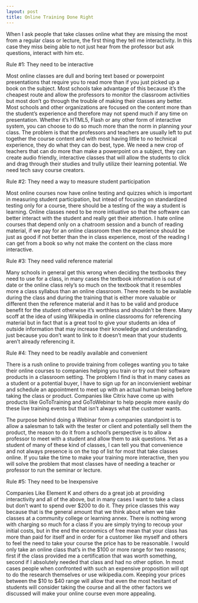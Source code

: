 ```yaml
---
layout: post
title: Online Training Done Right
---
```


When I ask people that take classes online what they are missing the most from a regular class or lecture, the first thing they tell me interactivity. In this case they miss being able to not just hear from the professor but ask questions, interact with him etc.

Rule #1: They need to be interactive

Most online classes are dull and boring text based or powerpoint presentations that require you to read more than if you just picked up a book on the subject. Most schools take advantage of this because it’s the cheapest route and allow the professors to monitor the classroom activities but most don’t go through the trouble of making their classes any better. Most schools and other organizations are focused on the content more than the student’s experience and therefore may not spend much if any time on presentation. Whether it’s HTML5, Flash or any other form of interactive system, you can choose to do so much more than the norm in planning your class. The problem is that the professors and teachers are usually left to put together the course content and with most having little to no technical experience, they do what they can do best, type. We need a new crop of teachers that can do more than make a powerpoint on a subject, they can create audio friendly, interactive classes that will allow the students to click and drag through their studies and trully utilize their learning potential. We need tech savy course creators.

Rule #2: They need a way to measure student participation

Most online courses now have online testing and quizzes which is important in measuring student participation, but intead of focusing on standardized testing only for a course, there should be a testing of the way a student is learning. Online classes need to be more intiuative so that the software can better interact with the student and really get their attention. I hate online courses that depend only on a chatroom session and a bunch of reading material, if we pay for an online classroom then the experience should be just as good if not better than the in class experience, most of the reading I can get from a book so why not make the content on the class more interactive.

Rule #3: They need valid reference material

Many schools in general get this wrong when deciding the textbooks they need to use for a class, in many cases the textbook information is out of date or the online class rely’s so much on the textbook that it resembles more a class syllabus than an online classroom. There needs to be available during the class and during the training that is either more valuable or different then the reference material and it has to be valid and produce benefit for the student otherwise it’s worthless and shouldn’t be there. Many scoff at the idea of using Wikipedia in online classrooms for referencing material but in fact that is a great tool to give your students an idea of outside information that may increase their knowledge and understanding, just because you don’t want to link to it doesn’t mean that your students aren’t already referencing it.

Rule #4: They need to be readily available and convenient

There is a rush online to provide training from colleges wanting you to take their online courses to companies helping you train or try out their software products in a classroom setting. The problem I find is that in many cases as a student or a potential buyer, I have to sign up for an inconvienient webinar and schedule an appointment to meet up with an actual human being before taking the class or product. Companies like Citrix have come up with products like GoToTraining and GoToWebinar to help people more easily do these live training events but that isn’t always what the customer wants.

The purpose behind doing a Webinar from a companies standpoint is to allow a salesman to talk with the tester or client and potentially sell them the product, the reason to do it from a school’s perspective is to allow a professor to meet with a student and allow them to ask questions. Yet as a student of many of these kind of classes, I can tell you that convenience and not always presence is on the top of list for most that take classes online. If you take the time to make your training more interactive, then you will solve the problem that most classes have of needing a teacher or professor to run the seminar or lecture.

Rule #5: They need to be Inexpensive

Companies Like Element K and others do a great job at providing interactivity and all of the above, but in many cases I want to take a class but don’t want to spend over $200 to do it. They price classes this way because that is the general amount that we think about when we take classes at a community college or learning annex. There is nothing wrong with charging so much for a class if you are simply trying to recoup your initial costs, but in the end the economics of free mean that your class has more than paid for itself and in order for a customer like myself and others to feel the need to take your course the price has to be reasonable. I would only take an online class that’s in the $100 or more range for two reasons; first if the class provided me a certification that was worth something, second if I absolutely needed that class and had no other option. In most cases people when confronted with such an expensive proposition will opt to do the research themselves or use wikipedia.com. Keeping your prices between the $10 to $40 range will allow that even the most hesitant of students will consider taking the course and all the other factors we discussed will make your online course even more appealing.
